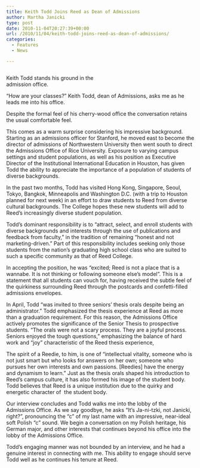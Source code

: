 ```yaml
---
title: Keith Todd Joins Reed as Dean of Admissions
author: Martha Janicki
type: post
date: 2010-11-04T20:27:39+00:00
url: /2010/11/04/keith-todd-joins-reed-as-dean-of-admissions/
categories:
  - Features
  - News

---
```

<div id="attachment_452" style="width: 250px" class="wp-caption alignleft">
  <a href="https://i1.wp.com/www.reedquest.org/wp-content/uploads/2010/11/keith2.jpg"><img class="size-full wp-image-452 " title="keith2" src="https://i1.wp.com/www.reedquest.org/wp-content/uploads/2010/11/keith2.jpg?resize=240%2C160" alt="" data-recalc-dims="1" /></a>
  
  <p class="wp-caption-text">
    Keith Todd stands his ground in the admission office.
  </p>
</div>

“How are your classes?” Keith Todd, dean of Admissions, asks me as he leads me into his office.

Despite the formal feel of his cherry-wood office the conversation retains the usual comfortable feel.

This comes as a warm surprise considering his impressive background. Starting as an admissions officer for Stanford, he moved east to become the director of admissions of Northwestern University then went south to direct the Admissions Office of Rice University. Exposure to varying campus settings and student populations, as well as his position as Executive Director of the Institutional International Education in Houston, has given Todd the ability to appreciate the importance of a population of students of diverse backgrounds.

In the past two months, Todd has visited Hong Kong, Singapore, Seoul, Tokyo, Bangkok, Minneapolis and Washington D.C. (with a trip to Houston planned for next week) in an effort to draw students to Reed from diverse cultural backgrounds. The College hopes these new students will add to Reed’s increasingly diverse student population.

Todd’s dominant responsibility is to “attract, select, and enroll students with diverse backgrounds and interests through the use of publications and feedback from faculty,” in the tradition of remaining “honest and not marketing-driven.” Part of this responsibility includes seeking only those students from the nation’s graduating high school class who are suited to such a specific community as that of Reed College.

In accepting the position, he was “excited; Reed is not a place that is a wannabe. It is not thinking or following someone else’s model”. This is a statement that all students can vouch for, having received the subtle feel of the quirkiness surrounding Reed through the postcards and confetti-filled admissions envelopes.

In April, Todd “was invited to three seniors’ thesis orals despite being an administrator.” Todd emphasized the thesis experience at Reed as more than a graduation requirement. For this reason, the Admissions Office actively promotes the significance of the Senior Thesis to prospective students. “The orals were not a scary process. They are a joyful process. Seniors enjoyed the tough questions,” emphasizing the balance of hard work and “joy” characteristic of the Reed thesis experience,

The spirit of a Reedie, to him, is one of “intellectual vitality, someone who is not just smart but who looks for answers on her own; someone who pursues her own interests and own passions. [Reedies] have the energy and dynamism to learn.” Just as the thesis orals shaped his introduction to Reed’s campus culture, it has also formed his image of the student body. Todd believes that Reed is a unique institution due to the quirky and energetic character of  the student body.

Our interview concludes and Todd walks me into the lobby of the Admissions Office. As we say goodbye, he asks “It’s Ja-ni-tzki, not Janicki, right?”, pronouncing the “c” of my last name with an impressive, near-ideal soft Polish “c” sound. We begin a conversation on my Polish heritage, his German major, and other interests that continues beyond his office into the lobby of the Admissions Office.

Todd’s engaging manner was not bounded by an interview, and he had a genuine interest in connecting with me. This ability to engage should serve Todd well as he continues his tenure at Reed.